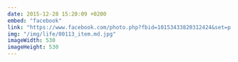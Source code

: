 ```yaml
---
date: 2015-12-28 15:20:09 +0200
embed: "facebook"
link: "https://www.facebook.com/photo.php?fbid=10153433820312424&set=p.10153433820312424&type=3"
img: "/img/life/00113_item.md.jpg"
imageWidth: 530
imageHeight: 530
---
```

